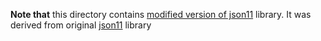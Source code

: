 **Note that** this directory contains [modified version of json11](https://github.com/oliora/json11) library. It was derived from original [json11](https://github.com/dropbox/json11) library
